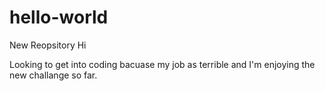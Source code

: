 # hello-world
New Reopsitory
Hi

Looking to get into coding bacuase my job as terrible and I'm enjoying the new challange so far.
